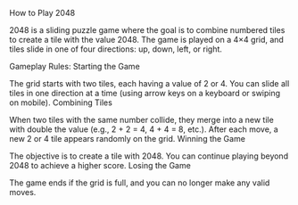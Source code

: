 How to Play 2048


2048 is a sliding puzzle game where the goal is to combine numbered tiles to create a tile with the value 2048. The game is played on a 4×4 grid, and tiles slide in one of four directions: up, down, left, or right.

Gameplay Rules:
Starting the Game

The grid starts with two tiles, each having a value of 2 or 4.
You can slide all tiles in one direction at a time (using arrow keys on a keyboard or swiping on mobile).
Combining Tiles

When two tiles with the same number collide, they merge into a new tile with double the value (e.g., 2 + 2 = 4, 4 + 4 = 8, etc.).
After each move, a new 2 or 4 tile appears randomly on the grid.
Winning the Game

The objective is to create a tile with 2048.
You can continue playing beyond 2048 to achieve a higher score.
Losing the Game

The game ends if the grid is full, and you can no longer make any valid moves.
